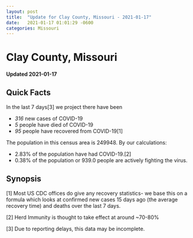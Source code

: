 ```yaml
---
layout: post
title:  "Update for Clay County, Missouri - 2021-01-17"
date:   2021-01-17 01:01:29 -0600
categories: Missouri
---
```


# Clay County, Missouri
#### Updated 2021-01-17

## Quick Facts

In the last 7 days[3] we project there have been
- *316* new cases of COVID-19
- *5* people have died of COVID-19
- *95* people have recovered from COVID-19[1]

The population in this census area is 249948. By our calculations:
- 2.83% of the population have had COVID-19.[2]
- 0.38% of the population or 939.0 people are actively fighting the virus.

## Synopsis




[1] Most US CDC offices do give any recovery statistics- we base this on a formula which looks at confirmed new cases
15 days ago (the average recovery time) and deaths over the last 7 days.

[2] Herd Immunity is thought to take effect at around ~70-80%

[3] Due to reporting delays, this data may be incomplete.
 
    